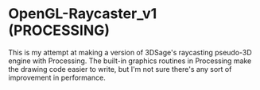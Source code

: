 # OpenGL-Raycaster_v1 (PROCESSING)
This is my attempt at making a version of 3DSage's raycasting pseudo-3D engine with Processing.
The built-in graphics routines in Processing make the drawing code easier to write, but I'm not sure there's any sort of improvement in performance.
